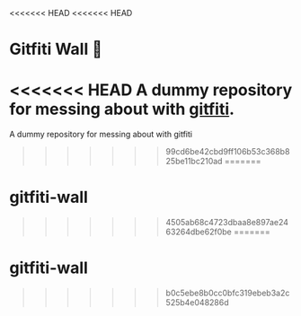 <<<<<<< HEAD
<<<<<<< HEAD
# Gitfiti Wall 🎨
<<<<<<< HEAD
A dummy repository for messing about with [gitfiti](https://github.com/gelstudios/gitfiti).
=======
A dummy repository for messing about with gitfiti
>>>>>>> 99cd6be42cbd9ff106b53c368b825be11bc210ad
=======
# gitfiti-wall
>>>>>>> 4505ab68c4723dbaa8e897ae2463264dbe62f0be
=======
# gitfiti-wall
>>>>>>> b0c5ebe8b0cc0bfc319ebeb3a2c525b4e048286d

